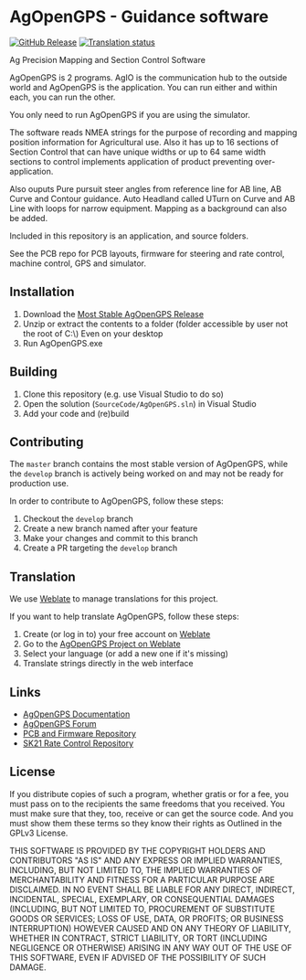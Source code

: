 # AgOpenGPS - Guidance software

[![GitHub Release](https://img.shields.io/github/v/release/agopengps-official/AgOpenGPS)](https://github.com/agopengps-official/AgOpenGPS/releases/latest)
[![Translation status](https://hosted.weblate.org/widget/agopengps/svg-badge.svg)](https://hosted.weblate.org/engage/agopengps/)

Ag Precision Mapping and Section Control Software

AgOpenGPS is 2 programs. AgIO is the communication hub to the outside world and AgOpenGPS is the 
application. You can run either and within each, you can run the other.

You only need to run AgOpenGPS if you are using the simulator.

The software reads NMEA strings for the purpose of recording and mapping position information 
for Agricultural use. Also it has up to 16 sections of Section Control that can have unique widths 
or up to 64 same width sections to control implements application of product preventing 
over-application.

Also ouputs Pure pursuit steer angles from reference line for AB line, AB Curve and Contour guidance. 
Auto Headland called UTurn on Curve and AB Line with loops for narrow equipment. 
Mapping as a background can also be added.

Included in this repository is an application, and source folders. 

See the PCB repo for PCB layouts, firmware for steering and rate control, machine control, GPS and simulator. 

## Installation

1. Download the [Most Stable AgOpenGPS Release](https://github.com/agopengps-official/AgOpenGPS/releases)
2. Unzip or extract the contents to a folder (folder accessible by user not the root of C:\\)
Even on your desktop
3. Run AgOpenGPS.exe

## Building

1. Clone this repository (e.g. use Visual Studio to do so)
2. Open the solution (`SourceCode/AgOpenGPS.sln`) in Visual Studio
3. Add your code and (re)build

## Contributing

The `master` branch contains the most stable version of AgOpenGPS, while the `develop` branch
is actively being worked on and may not be ready for production use.

In order to contribute to AgOpenGPS, follow these steps:

1. Checkout the `develop` branch
2. Create a new branch named after your feature
3. Make your changes and commit to this branch
4. Create a PR targeting the `develop` branch

## Translation

We use [Weblate](https://weblate.org) to manage translations for this project.

If you want to help translate AgOpenGPS, follow these steps:

1. Create (or log in to) your free account on [Weblate](https://hosted.weblate.org)
2. Go to the [AgOpenGPS Project on Weblate](https://hosted.weblate.org/engage/agopengps)
3. Select your language (or add a new one if it's missing)
4. Translate strings directly in the web interface

## Links

- [AgOpenGPS Documentation](https://docs.agopengps.com/)
- [AgOpenGPS Forum](https://discourse.agopengps.com/)
- [PCB and Firmware Repository](https://github.com/agopengps-official/Boards)
- [SK21 Rate Control Repository](https://github.com/agopengps-official/Rate_Control)

## License

If you distribute copies of such a program, whether
gratis or for a fee, you must pass on to the recipients the same
freedoms that you received.  You must make sure that they, too, receive
or can get the source code.  And you must show them these terms so they
know their rights as Outlined in the GPLv3 License.

THIS SOFTWARE IS PROVIDED BY THE COPYRIGHT HOLDERS AND CONTRIBUTORS "AS IS" AND ANY EXPRESS OR IMPLIED WARRANTIES, INCLUDING, BUT NOT LIMITED TO, THE IMPLIED WARRANTIES OF MERCHANTABILITY AND FITNESS FOR A PARTICULAR PURPOSE ARE DISCLAIMED.
IN NO EVENT SHALL <COPYRIGHT HOLDER> BE LIABLE FOR ANY DIRECT, INDIRECT, INCIDENTAL, SPECIAL, EXEMPLARY, OR CONSEQUENTIAL DAMAGES (INCLUDING, BUT NOT LIMITED TO, PROCUREMENT OF SUBSTITUTE GOODS OR SERVICES;
LOSS OF USE, DATA, OR PROFITS; OR BUSINESS INTERRUPTION) HOWEVER CAUSED AND ON ANY THEORY OF LIABILITY, WHETHER IN CONTRACT, STRICT LIABILITY, OR TORT (INCLUDING NEGLIGENCE OR OTHERWISE) ARISING IN ANY WAY OUT OF THE USE OF THIS SOFTWARE, EVEN IF ADVISED OF THE POSSIBILITY OF SUCH DAMAGE.
